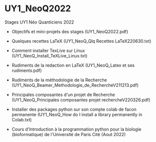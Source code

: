 # UY1_NeoQ2022
Stages UY1 Néo Quanticiens 2022

* Objectifs et mini-projets des stages (UY1_NeoQ2022.pdf)

* Quelques recettes LaTeX (UY1_NeoQ_Qlq Recettes LaTeX220630.txt)

* Comment installer TexLive sur Linux (UY1_NeoQ_Install_TeXLive_Linux.txt)

* Rudiments de la redaction en LaTeX (UY1_NeoQ_Latex et ses rudiments.pdf)

* Rudiments de la méthodologie de la Recherche (UY1_NeoQ_Beamer_Methodologie_de_RechercheV211213.pdf)

* Principales composantes d'un projet de Recherche (UY1_NeoQ_Principales composantes projet rechercheV220326.pdf)

* Installer des packages python sur son compte colab de facon permanente (UY1_NeoQ_How do I install a library permanently in Colab.txt)

* Cours d'Introduction à la programmation python pour la biologie (bioformatique) de l'Université de Paris Cité (Aout 2022)


